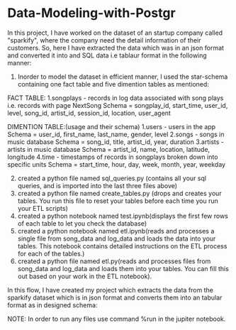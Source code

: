 # Data-Modeling-with-Postgr
In this project, I have worked on the dataset of an startup company called "sparkify", where the company need the detail information of their customers. So, here I have extracted the data which was in an json format and converted it into and SQL data i.e tablaur format in the following manner:
1. Inorder to model the dataset in efficient manner, I used the star-schema containing one fact table and five dimention tables as 
mentioned:

FACT TABLE:
1.songplays - records in log data associated with song plays i.e. records with page NextSong
Schema = songplay_id, start_time, user_id, level, song_id, artist_id, session_id, location, user_agent
 
DIMENTION TABLE:(usage and their schema)
1.users - users in the app
Schema = user_id, first_name, last_name, gender, level 
2.songs - songs in music database
Schema = song_id, title, artist_id, year, duration
3.artists - artists in music database
Schema = artist_id, name, location, latitude, longitude
4.time - timestamps of records in songplays broken down into specific units
Schema = start_time, hour, day, week, month, year, weekday

2. created a python file named sql_queries.py (contains all your sql queries, and is imported into the last three files above)
3. created a python file named create_tables.py (drops and creates your tables. You run this file to reset your tables before each time you run your ETL scripts) 
4. created a python notebook named test.ipynb(displays the first few rows of each table to let you check the database)
5. created a python notebook named etl.ipynb(reads and processes a single file from song_data and log_data and loads the data into your tables. This notebook contains detailed instructions on the ETL process for each of the tables.)
6. created a python file named etl.py(reads and processes files from song_data and log_data and loads them into your tables. You can fill this out based on your work in the ETL notebook).

In this flow, I have created my project which extracts the data from the sparkify dataset which is in json format and converts them into an tabular format as in designed schema:

NOTE: In order to run any files use command %run <file name> in the jupiter notebook. 